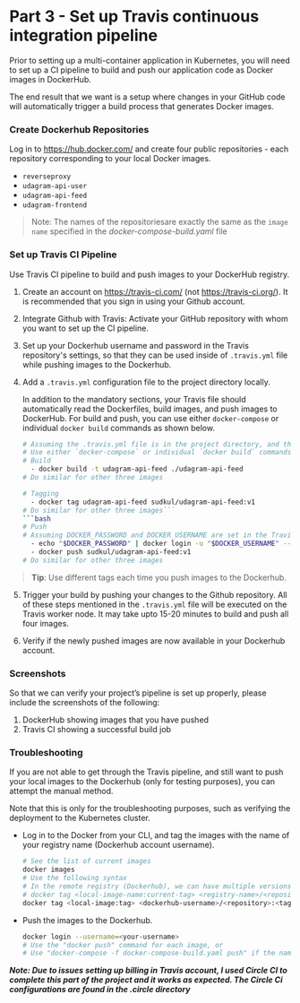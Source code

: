 # Part 3 - Set up Travis continuous integration pipeline

Prior to setting up a multi-container application in Kubernetes, you will need to set up a CI pipeline to build and push our application code as Docker images in DockerHub. 

The end result that we want is a setup where changes in your GitHub code will automatically trigger a build process that generates Docker images.

### Create Dockerhub Repositories

Log in to https://hub.docker.com/ and create four public repositories - each repository corresponding to your local Docker images.

* `reverseproxy`
* `udagram-api-user`
* `udagram-api-feed`
* `udagram-frontend`

> Note: The names of the repositoriesare exactly the same as the `image name` specified in the *docker-compose-build.yaml* file

### Set up Travis CI Pipeline

Use Travis CI pipeline to build and push images to your DockerHub registry. 

1. Create an account on https://travis-ci.com/ (not https://travis-ci.org/). It is recommended that you sign in using your Github account.

2. Integrate Github with Travis: Activate your GitHub repository with whom you want to set up the CI pipeline. 

3. Set up your Dockerhub username and password in the Travis repository's settings, so that they can be used inside of `.travis.yml` file while pushing images to the Dockerhub. 

4. Add a `.travis.yml` configuration file to the project directory locally. 

    In addition to the mandatory sections, your Travis file should automatically read the Dockerfiles, build images, and push images to DockerHub. For build and push, you can use either `docker-compose` or individual `docker build` commands as shown below. 
    ```bash
    # Assuming the .travis.yml file is in the project directory, and there is a separate sub-directory for each service
    # Use either `docker-compose` or individual `docker build` commands
    # Build
      - docker build -t udagram-api-feed ./udagram-api-feed
    # Do similar for other three images
    ```

    ```bash
    # Tagging
      - docker tag udagram-api-feed sudkul/udagram-api-feed:v1
    # Do similar for other three images```
    ```bash
    # Push
    # Assuming DOCKER_PASSWORD and DOCKER_USERNAME are set in the Travis repository settings
      - echo "$DOCKER_PASSWORD" | docker login -u "$DOCKER_USERNAME" --password-stdin
      - docker push sudkul/udagram-api-feed:v1
    # Do similar for other three images
    ```
> **Tip**: Use different tags each time you push images to the Dockerhub.   


5. Trigger your build by pushing your changes to the Github repository. All of these steps mentioned in the `.travis.yml` file will be executed on the Travis worker node. It may take upto 15-20 minutes to build and push all four images.


6. Verify if the newly pushed images are now available in your Dockerhub account.


### Screenshots
So that we can verify your project’s pipeline is set up properly, please include the screenshots of the following:

1. DockerHub showing images that you have pushed
2. Travis CI showing a successful build job


### Troubleshooting

If you are not able to get through the Travis pipeline, and still want to push your local images to the Dockerhub (only for testing purposes), you can attempt the manual method. 

Note that this is only for the troubleshooting purposes, such as verifying the deployment to the Kubernetes cluster.

* Log in to the Docker from your CLI, and tag the images with the name of your registry name (Dockerhub account username). 
  ```bash
  # See the list of current images
  docker images
  # Use the following syntax
  # In the remote registry (Dockerhub), we can have multiple versions of an image using "tags". 
  # docker tag <local-image-name:current-tag> <registry-name>/<repository-name>:<new-tag>
  docker tag <local-image:tag> <dockerhub-username>/<repository>:<tag>
  ```
* Push the images to the Dockerhub. 
  ```bash
  docker login --username=<your-username>
  # Use the "docker push" command for each image, or 
  # Use "docker-compose -f docker-compose-build.yaml push" if the names in the compose file are as same as the Dockerhub repositories. 
  ```


***Note: Due to issues setting up billing in Travis account, I used Circle CI to complete this part of the project and it works as expected. The Circle Ci configurations are found in the .circle directory***

